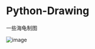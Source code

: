 # Python-Drawing
一些海龟制图

![image]([https://github.com/lexsaints/powershell/blob/master/IMG/ps2.png](https://github.com/replay1314/Python-Drawing/blob/main/image/pkq.png))

